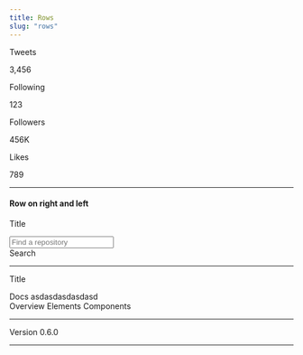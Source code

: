 ```yaml
---
title: Rows
slug: "rows"
---
```


<nav class="row--mobile">
  <div class="row__item">
    <div class="t--center">
      <p>Tweets</p>
      <p>3,456</p>
    </div>
  </div>
  <div class="row__item">
    <div class="t--center">
      <p>Following</p>
      <p>123</p>
    </div>
  </div>
  <div class="row__item">
    <div class="t--center">
      <p>Followers</p>
      <p>456K</p>
    </div>
  </div>
  <div class="row__item">
    <div class="t--center">
      <p>Likes</p>
      <p>789</p>
    </div>
  </div>
</nav>

<hr />

<h4>Row on right and left</h4>
<nav class="row">
  <div class="row__left">
    <div class="row__item">
      <p class="h--4">Title</p>
    </div>
  </div>
  <div class="row__right">
    <div class="row__item">
      <div class="chained-fields">
        <div>
          <input class="input" type="text" placeholder="Find a repository">
        </div>
        <div>
          <a class="button--success">Search</a>
        </div>
      </div>
    </div>
  </div>
</nav>
<hr />

<nav class="row">
  <div class="row__left">
    <div class="row__item">
      <p class="h--4">Title</p>
    </div>
  </div>
  <div class="row__right">
    <div class="row__item">
      <div class="dropdown">
        <a class="dropdown__item button">Docs asdasdasdasdasd</a>
        <div class="dropdown__menu">
          <a class="dropdown__menu-item">Overview</a>
          <a class="dropdown__menu-item">Elements</a>
          <a class="dropdown__menu-item">Components</a>
          <hr class="dropdown__menu__divider">
          <a class="dropdown__menu-item">Version 0.6.0</a>
        </div>
      </div>
    </div>
  </div>
</nav>
<hr />
